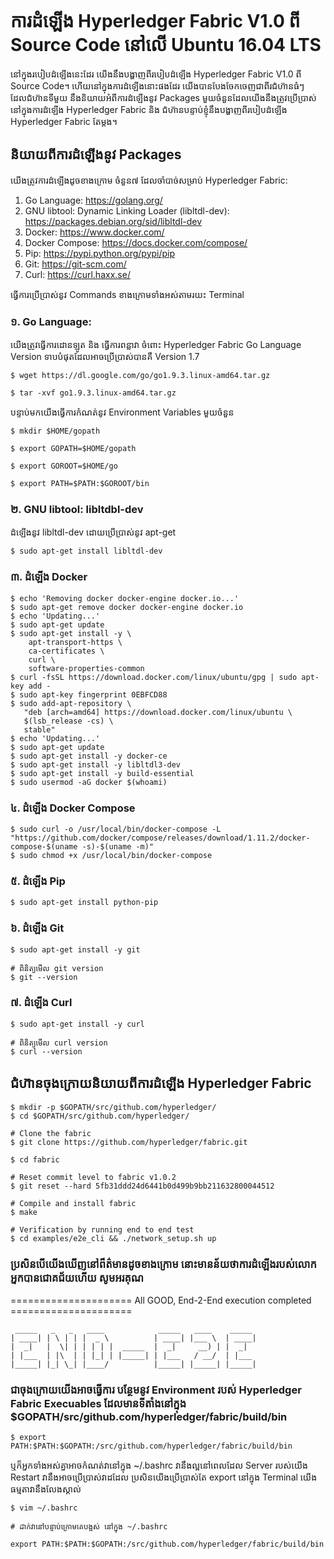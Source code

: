 # ការដំឡើង Hyperledger Fabric V1.0 ពី Source Code នៅលើ Ubuntu 16.04 LTS

នៅក្នុងរបៀបដំឡើងនេះដែរ យើងនឹងបង្ហាញពីរបៀបដំឡើង Hyperledger Fabric V1.0 ពី Source Code។ ហើយនៅក្នុងការដំឡើងនោះផងដែរ យើងបានបែងចែកចេញជាពីរជំហ៊ានធំៗ
ដែលជំហ៊ានទីមួយ នឹងនិយាយអំពីការដំឡើងនូវ Packages មួយចំនួនដែលយើងនឹងត្រូវប្រើប្រាស់នៅក្នុងការដំឡើង Hyperledger Fabric និង ជំហ៊ានបន្ទាប់ខ្ញុំនឹងបង្ហាញពីរបៀបដំឡើង Hyperledger Fabric តែម្តង។

## និយាយពីការដំឡើងនូវ Packages 

យើងត្រូវការដំឡើងដូចខាងក្រោម ចំនួន៧ ដែលចាំបាច់សម្រាប់ Hyperledger Fabric:
1. Go Language: https://golang.org/ 
1. GNU libtool: Dynamic Linking Loader (libltdl-dev): 
https://packages.debian.org/sid/libltdl-dev 
1. Docker: https://www.docker.com/ 
1. Docker Compose: https://docs.docker.com/compose/
1. Pip: https://pypi.python.org/pypi/pip 
1. Git: https://git-scm.com/ 
1. Curl: https://curl.haxx.se/

ធ្វើការប្រើប្រាស់នូវ Commands ខាងក្រោមទាំងអស់តាមរយះ Terminal 

### ១. Go Language:
យើងត្រូវធ្វើការដោនឡូត និង ធ្វើការពន្លាវា ចំពោះ Hyperledger Fabric Go Language Version ទាបបំផុតដែលអាចប្រើប្រាស់បានគឺ Version 1.7
```
$ wget https://dl.google.com/go/go1.9.3.linux-amd64.tar.gz

$ tar -xvf go1.9.3.linux-amd64.tar.gz
```

បន្ទាប់មកយើងធ្វើការកំណត់នូវ Environment Variables មួយចំនួន
```
$ mkdir $HOME/gopath

$ export GOPATH=$HOME/gopath

$ export GOROOT=$HOME/go

$ export PATH=$PATH:$GOROOT/bin
```

### ២. GNU libtool: libltdbl-dev
ដំឡើងនូវ libltdl-dev ដោយប្រើប្រាស់នូវ apt-get
```
$ sudo apt-get install libltdl-dev
```

### ៣. ដំឡើង Docker
```
$ echo 'Removing docker docker-engine docker.io...'
$ sudo apt-get remove docker docker-engine docker.io
$ echo 'Updating...'
$ sudo apt-get update
$ sudo apt-get install -y \
    apt-transport-https \
    ca-certificates \
    curl \
    software-properties-common
$ curl -fsSL https://download.docker.com/linux/ubuntu/gpg | sudo apt-key add -
$ sudo apt-key fingerprint 0EBFCD88
$ sudo add-apt-repository \
   "deb [arch=amd64] https://download.docker.com/linux/ubuntu \
   $(lsb_release -cs) \
   stable"
$ echo 'Updating...'
$ sudo apt-get update
$ sudo apt-get install -y docker-ce
$ sudo apt-get install -y libltdl3-dev
$ sudo apt-get install -y build-essential
$ sudo usermod -aG docker $(whoami)
```

### ៤. ដំឡើង Docker Compose
```
$ sudo curl -o /usr/local/bin/docker-compose -L "https://github.com/docker/compose/releases/download/1.11.2/docker-compose-$(uname -s)-$(uname -m)"
$ sudo chmod +x /usr/local/bin/docker-compose
```

### ៥. ដំឡើង Pip
```
$ sudo apt-get install python-pip 
```

### ៦. ដំឡើង Git
```
$ sudo apt-get install -y git

# ពិនិត្យមើល git version
$ git --version
```

### ៧. ដំឡើង Curl
```
$ sudo apt-get install -y curl

# ពិនិត្យមើល curl version
$ curl --version
```

## ជំហ៊ានចុងក្រោយនិយាយពីការដំឡើង Hyperledger Fabric 

```
$ mkdir -p $GOPATH/src/github.com/hyperledger/
$ cd $GOPATH/src/github.com/hyperledger/ 

# Clone the fabric 
$ git clone https://github.com/hyperledger/fabric.git

$ cd fabric

# Reset commit level to fabric v1.0.2
$ git reset --hard 5fb31ddd24d6441b0d499b9bb211632800044512

# Compile and install fabric
$ make

# Verification by running end to end test
$ cd examples/e2e_cli && ./network_setup.sh up
```

### ប្រសិនបើយើងឃើញនៅព៏ត៌មានដូចខាងក្រោម នោះមានន័យថាការដំឡើងរបស់លោកអ្នកបានជោគជ័យហើយ សូមអរគុណ
===================== All GOOD, End-2-End execution completed =====================

```
 _____   _   _   ____            _____   ____    _____
| ____| | \ | | |  _ \          | ____| |___ \  | ____|
|  _|   |  \| | | | | |  _____  |  _|     __) | |  _|
| |___  | |\  | | |_| | |_____| | |___   / __/  | |___
|_____| |_| \_| |____/          |_____| |_____| |_____|
```

### ជាចុងក្រោយយើងអាចធ្វើការ បន្ថែមនូវ Environment របស់ Hyperledger Fabric Execuables ដែលមានទីតាំងនៅក្នុង $GOPATH/src/github.com/hyperledger/fabric/build/bin

```
$ export PATH:$PATH:$GOPATH:/src/github.com/hyperledger/fabric/build/bin
```

ឬក៏អ្នកទាំងអស់គ្នាអាចកំណត់វានៅក្នុង ~/.bashrc វានឹងល្អនៅពេលដែល Server របស់យើង Restart វានឹងអាចប្រើប្រាស់វាដដែល ប្រសិនយើងប្រើប្រាស់តែ export នៅក្នុង Terminal យើងធម្មតាវានឹងលែងស្គាល់

```
$ vim ~/.bashrc

# ដាក់វានៅបន្ទាប់ក្រោមគេបង្អស់ នៅក្នុង ~/.bashrc

export PATH:$PATH:$GOPATH:/src/github.com/hyperledger/fabric/build/bin
```

